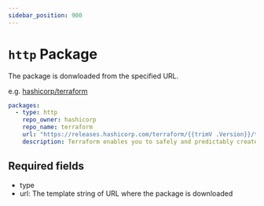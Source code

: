```yaml
---
sidebar_position: 900
---
```


# `http` Package

The package is donwloaded from the specified URL.

e.g. [hashicorp/terraform](https://github.com/clivm/clivm-registry/blob/main/pkgs/hashicorp/terraform/registry.yaml)

```yaml
packages:
  - type: http
    repo_owner: hashicorp
    repo_name: terraform
    url: "https://releases.hashicorp.com/terraform/{{trimV .Version}}/terraform_{{trimV .Version}}_{{.OS}}_{{.Arch}}.zip"
    description: Terraform enables you to safely and predictably create, change, and improve infrastructure. It is an open source tool that codifies APIs into declarative configuration files that can be shared amongst team members, treated as code, edited, reviewed, and versioned
```

## Required fields

* type
* url: The template string of URL where the package is downloaded
